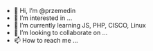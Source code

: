 - 👋 Hi, I’m @przemedin
- 👀 I’m interested in ...
- 🌱 I’m currently learning JS, PHP, CISCO, Linux
- 💞️ I’m looking to collaborate on ...
- 📫 How to reach me ...

<!---
przemedin/przemedin is a ✨ special ✨ repository because its `README.md` (this file) appears on your GitHub profile.
You can click the Preview link to take a look at your changes.
--->
